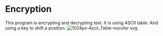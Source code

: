 # Encryption
This program is encrypting and decrypting text. 
It is using ASCII table. 
And using a key to shift a position.
![1024px-Ascii_Table-nocolor svg](https://user-images.githubusercontent.com/70589107/109814237-f1b23b80-7c36-11eb-9c3b-4cf2c8935ec5.png)

